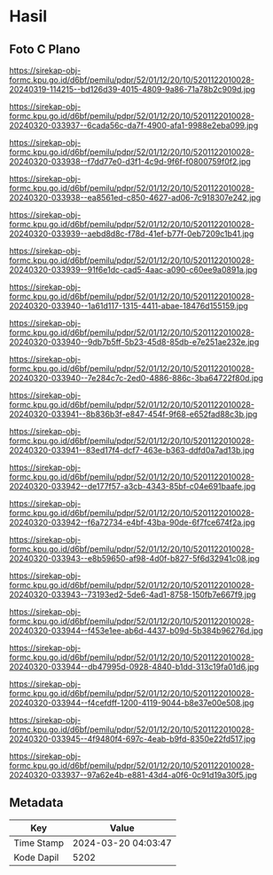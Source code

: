 # Hasil

## Foto C Plano

https://sirekap-obj-formc.kpu.go.id/d6bf/pemilu/pdpr/52/01/12/20/10/5201122010028-20240319-114215--bd126d39-4015-4809-9a86-71a78b2c909d.jpg

https://sirekap-obj-formc.kpu.go.id/d6bf/pemilu/pdpr/52/01/12/20/10/5201122010028-20240320-033937--6cada56c-da7f-4900-afa1-9988e2eba099.jpg

https://sirekap-obj-formc.kpu.go.id/d6bf/pemilu/pdpr/52/01/12/20/10/5201122010028-20240320-033938--f7dd77e0-d3f1-4c9d-9f6f-f0800759f0f2.jpg

https://sirekap-obj-formc.kpu.go.id/d6bf/pemilu/pdpr/52/01/12/20/10/5201122010028-20240320-033938--ea8561ed-c850-4627-ad06-7c918307e242.jpg

https://sirekap-obj-formc.kpu.go.id/d6bf/pemilu/pdpr/52/01/12/20/10/5201122010028-20240320-033939--aebd8d8c-f78d-41ef-b77f-0eb7209c1b41.jpg

https://sirekap-obj-formc.kpu.go.id/d6bf/pemilu/pdpr/52/01/12/20/10/5201122010028-20240320-033939--91f6e1dc-cad5-4aac-a090-c60ee9a0891a.jpg

https://sirekap-obj-formc.kpu.go.id/d6bf/pemilu/pdpr/52/01/12/20/10/5201122010028-20240320-033940--1a61d117-1315-4411-abae-18476d155159.jpg

https://sirekap-obj-formc.kpu.go.id/d6bf/pemilu/pdpr/52/01/12/20/10/5201122010028-20240320-033940--9db7b5ff-5b23-45d8-85db-e7e251ae232e.jpg

https://sirekap-obj-formc.kpu.go.id/d6bf/pemilu/pdpr/52/01/12/20/10/5201122010028-20240320-033940--7e284c7c-2ed0-4886-886c-3ba64722f80d.jpg

https://sirekap-obj-formc.kpu.go.id/d6bf/pemilu/pdpr/52/01/12/20/10/5201122010028-20240320-033941--8b836b3f-e847-454f-9f68-e652fad88c3b.jpg

https://sirekap-obj-formc.kpu.go.id/d6bf/pemilu/pdpr/52/01/12/20/10/5201122010028-20240320-033941--83ed17f4-dcf7-463e-b363-ddfd0a7ad13b.jpg

https://sirekap-obj-formc.kpu.go.id/d6bf/pemilu/pdpr/52/01/12/20/10/5201122010028-20240320-033942--de177f57-a3cb-4343-85bf-c04e691baafe.jpg

https://sirekap-obj-formc.kpu.go.id/d6bf/pemilu/pdpr/52/01/12/20/10/5201122010028-20240320-033942--f6a72734-e4bf-43ba-90de-6f7fce674f2a.jpg

https://sirekap-obj-formc.kpu.go.id/d6bf/pemilu/pdpr/52/01/12/20/10/5201122010028-20240320-033943--e8b59650-af98-4d0f-b827-5f6d32941c08.jpg

https://sirekap-obj-formc.kpu.go.id/d6bf/pemilu/pdpr/52/01/12/20/10/5201122010028-20240320-033943--73193ed2-5de6-4ad1-8758-150fb7e667f9.jpg

https://sirekap-obj-formc.kpu.go.id/d6bf/pemilu/pdpr/52/01/12/20/10/5201122010028-20240320-033944--f453e1ee-ab6d-4437-b09d-5b384b96276d.jpg

https://sirekap-obj-formc.kpu.go.id/d6bf/pemilu/pdpr/52/01/12/20/10/5201122010028-20240320-033944--db47995d-0928-4840-b1dd-313c19fa01d6.jpg

https://sirekap-obj-formc.kpu.go.id/d6bf/pemilu/pdpr/52/01/12/20/10/5201122010028-20240320-033944--f4cefdff-1200-4119-9044-b8e37e00e508.jpg

https://sirekap-obj-formc.kpu.go.id/d6bf/pemilu/pdpr/52/01/12/20/10/5201122010028-20240320-033945--4f9480f4-697c-4eab-b9fd-8350e22fd517.jpg

https://sirekap-obj-formc.kpu.go.id/d6bf/pemilu/pdpr/52/01/12/20/10/5201122010028-20240320-033937--97a62e4b-e881-43d4-a0f6-0c91d19a30f5.jpg


## Metadata

| Key        | Value               |
| ---------- | ------------------- |
| Time Stamp | 2024-03-20 04:03:47 |
| Kode Dapil | 5202                |



